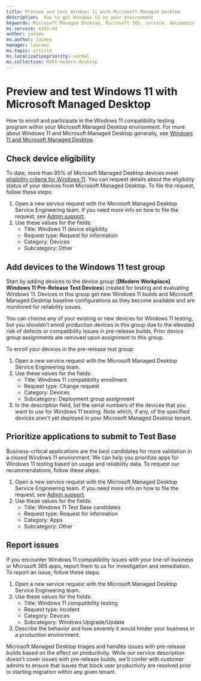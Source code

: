 ```yaml
---
title: Preview and test Windows 11 with Microsoft Managed Desktop
description:  How to get Windows 11 in your environment
keywords: Microsoft Managed Desktop, Microsoft 365, service, documentation
ms.service: m365-md
author: jaimeo
ms.author: jaimeo
manager: laurawi
ms.topic: article
ms.localizationpriority: normal
ms.collection: M365-modern-desktop
---
```


# Preview and test Windows 11 with Microsoft Managed Desktop

 How to enroll and participate in the Windows 11 compatibility testing program within your Microsoft Managed Desktop environment. For more about Windows 11 and Microsoft Managed Desktop generally, see [Windows 11 and Microsoft Managed Desktop](../intro/win11-overview.md). 

## Check device eligibility

To date, more than 95% of Microsoft Managed Desktop devices meet [eligibility criteria for Windows 11](/windows/whats-new/windows-11-requirements). You can request details about the eligibility status of your devices from Microsoft Managed Desktop. To file the request, follow these steps:

1. Open a new service request with the Microsoft Managed Desktop Service Engineering team. If you need more info on how to file the request, see [Admin support](admin-support.md).
2. Use these values for the fields:
    - Title: Windows 11 device eligibility
    - Request type: Request for information
    - Category: Devices
    - Subcategory: Other


## Add devices to the Windows 11 test group

Start by adding devices to the device group (**\[Modern Workplace\] Windows 11 Pre-Release Test Devices**) created for testing and evaluating Windows 11. Devices in this group get new Windows 11 builds and Microsoft Managed Desktop baseline configurations as they become available and are monitored for reliability issues.

You can choose any of your existing or new devices for Windows 11 testing, but you shouldn't enroll production devices in this group due to the elevated risk of defects or compatibility issues in pre-release builds. Prior device group assignments are removed upon assignment to this group.

To enroll your devices in the pre-release test group:

1. Open a new service request with the Microsoft Managed Desktop Service Engineering team.
2. Use these values for the fields:
    - Title: Windows 11 compatibility enrollment
    - Request type: Change request
    - Category: Devices
    - Subcategory: Deployment group assignment
3. In the description field, list the serial numbers of the devices that you want to use for Windows 11 testing. Note which, if any, of the specified devices aren't yet deployed in your Microsoft Managed Desktop tenant.

## Prioritize applications to submit to Test Base

Business-critical applications are the best candidates for more validation in a closed Windows 11 environment. We can help you prioritize apps for Windows 11 testing based on usage and reliability data. To request our recommendations, follow these steps:

1. Open a new service request with the Microsoft Managed Desktop Service Engineering team. If you need more info on how to file the request, see [Admin support](admin-support.md).
2. Use these values for the fields:
    - Title: Windows 11 Test Base candidates
    - Request type: Request for information
    - Category: Apps
    - Subcategory: Other

## Report issues

If you encounter Windows 11 compatibility issues with your line-of-business or Microsoft 365 apps, report them to us for investigation and remediation. To report an issue, follow these steps:

1. Open a new service request with the Microsoft Managed Desktop Service Engineering team.
2. Use these values for the fields:
    - Title: Windows 11 compatibility testing
    - Request type: Incident
    - Category: Devices
    - Subcategory: Windows Upgrade/Update
3. Describe the behavior and how severely it would hinder your business in a production environment.

Microsoft Managed Desktop triages and handles issues with pre-release builds based on the effect on productivity. While our service description doesn't cover issues with pre-release builds, we'll confer with customer admins to ensure that issues that block user productivity are resolved prior to starting migration within any given tenant.
